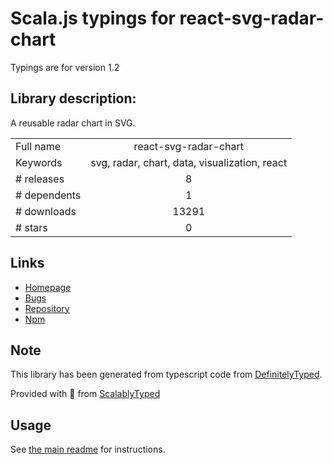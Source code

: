 
# Scala.js typings for react-svg-radar-chart

Typings are for version 1.2

## Library description:
A reusable radar chart in SVG.

|                    |                 |
| ------------------ | :-------------: |
| Full name          | react-svg-radar-chart |
| Keywords           | svg, radar, chart, data, visualization, react |
| # releases         | 8 |
| # dependents       | 1 |
| # downloads        | 13291 |
| # stars            | 0 |

## Links
- [Homepage](https://github.com/Spyna/react-svg-radar-chart/#readme)
- [Bugs](https://github.com/Spyna/react-svg-radar-chart/issues)
- [Repository](https://github.com/Spyna/react-svg-radar-chart)
- [Npm](https://www.npmjs.com/package/react-svg-radar-chart)
    


## Note
This library has been generated from typescript code from [DefinitelyTyped](https://definitelytyped.org).

Provided with :purple_heart: from [ScalablyTyped](https://github.com/oyvindberg/ScalablyTyped)

## Usage
See [the main readme](../../readme.md) for instructions.


